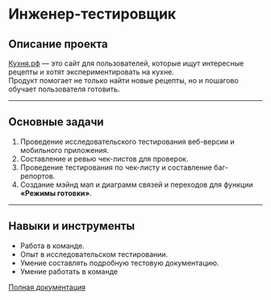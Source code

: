 # Инженер-тестировщик

## Описание проекта

[Кухня.рф](https://xn--j1agri5c.xn--p1ai/) — это сайт для пользователей, которые ищут интересные рецепты и хотят экспериментировать на кухне.  
Продукт помогает не только найти новые рецепты, но и пошагово обучает пользователя готовить.

---

## Основные задачи

1. Проведение исследовательского тестирования веб-версии и мобильного приложения.
2. Составление и ревью чек-листов для проверок.
3. Проведение тестирования по чек-листу и составление баг-репортов.
4. Создание мэйнд мап и диаграмм связей и переходов для функции **«Режимы готовки»**.

---

## Навыки и инструменты

- Работа в команде.
- Опыт в исследовательском тестировании.
- Умение составлять подробную тестовую документацию.
- Умение работать в команде

[Полная документация](https://docs.google.com/spreadsheets/d/15QaC6WV6_e62JQgV6Bp8glqejEkdJCT03fqV3MNKmrw/edit?gid=1164571682#gid=1164571682)
